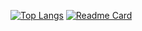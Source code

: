 [![Top Langs](https://github-readme-stats.vercel.app/api/top-langs/?username=frandreoli&layout=compact&title=Languages)](https://github.com/anuraghazra/github-readme-stats)  [![Readme Card](https://github-readme-stats.vercel.app/api/pin/?username=frandreoli&repo=atoms_optical_response)](https://github.com/anuraghazra/github-readme-stats)  

